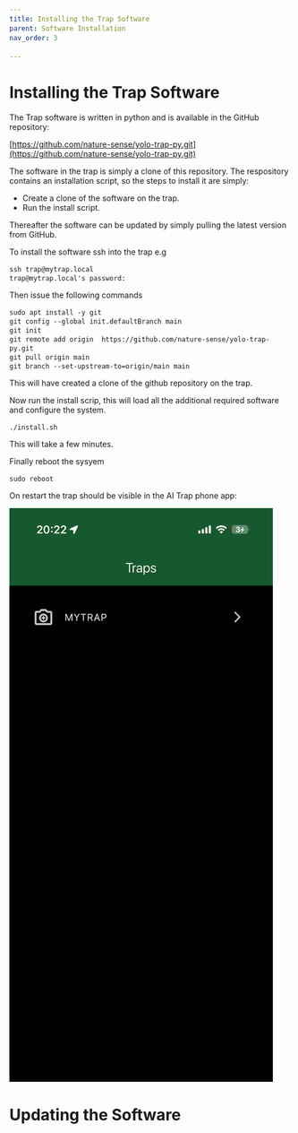```yaml
---
title: Installing the Trap Software
parent: Software Installation
nav_order: 3

---
```


# Installing the Trap Software

The Trap software is written in python and is available in the GitHub repository:

[https://github.com/nature-sense/yolo-trap-py.git](https://github.com/nature-sense/yolo-trap-py.git)

The software in the trap is simply a clone of this repository. The respository contains an installation script, so the steps to install it are simply:

- Create a clone of the software on the trap.
- Run the install script.

Thereafter the software can be updated by simply pulling the latest version from GitHub.

To install the software ssh into the trap e.g

```shell
ssh trap@mytrap.local
trap@mytrap.local's password:
```

Then issue the following commands

```shell
sudo apt install -y git
git config --global init.defaultBranch main
git init
git remote add origin  https://github.com/nature-sense/yolo-trap-py.git
git pull origin main
git branch --set-upstream-to=origin/main main
```

This will have created a clone of the github repository on the trap.

Now run the install scrip, this will load all the additional required software and configure the system.

```shell
./install.sh
```

This will take a few minutes.

Finally reboot the sysyem

```shell
sudo reboot
```

On restart the trap should be visible in the AI Trap phone app:

![mytrap](../images/mytrap.png)



# Updating the Software
